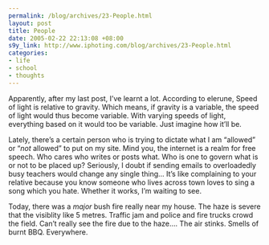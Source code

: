 ```yaml
--- 
permalink: /blog/archives/23-People.html
layout: post
title: People
date: 2005-02-22 22:13:08 +08:00
s9y_link: http://www.iphoting.com/blog/archives/23-People.html
categories: 
- life
- school
- thoughts
---
```

<p class="whiteline"><p>Apparently, after my last post, I&#8217;ve learnt a lot. According to elerune, Speed of light is relative to gravity. Which means, if gravity is a variable, the speed of light would thus become variable. With varying speeds of light, everything based on it would too be variable. Just imagine how it&#8217;ll be.</p>
</p><p class="whiteline"><p>Lately, there&#8217;s a certain person who is trying to dictate what I am &#8220;allowed&#8221; or &#8220;<em>not</em> allowed&#8221; to put on my site. Mind you, the internet is a realm for free speech. Who cares who writes or posts what. Who is one to govern what is or not to be placed up? Seriously, I doubt if sending emails to overloadedly busy teachers would change any single thing... It&#8217;s like complaining to your relative because you know someone who lives across town loves to sing a song which you hate. Whether it works, I&#8217;m waiting to see.</p>
</p><p class="break"><p>Today, there was a <em>major</em> bush fire really near my house. The haze is severe that the visiblity like 5 metres. Traffic jam and police and fire trucks crowd the field. Can&#8217;t really see the fire due to the haze.... The air stinks. Smells of burnt BBQ. Everywhere.</p></p>
